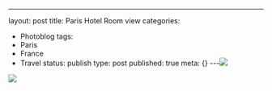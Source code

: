 ---
layout: post
title: Paris Hotel Room view
categories:
- Photoblog
tags:
- Paris
- France
- Travel
status: publish
type: post
published: true
meta: {}
---![](/squarespace_images/static_500baf96c4aa540325612fa5_5019f37de4b0b45850a90f70_5019f37de4b0b45850a90f71_1293398717000__img.jpg_)
  

  
   
![](/squarespace_images/static_500baf96c4aa540325612fa5_5019f37de4b0b45850a90f70_5019f37de4b0b45850a90f72_1293398717000__img.jpg_)

